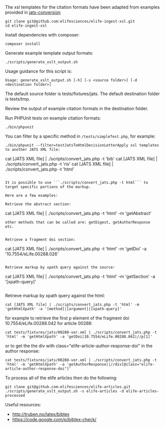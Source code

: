 The xsl templates for the citation formats have been adapted from examples provided in [jats-conversion](https://github.com/PeerJ/jats-conversion)

```
git clone git@github.com:elifesciences/elife-ingest-xsl.git
cd elife-ingest-xsl
```

Install dependencies with composer:

```
composer install
```

Generate example template output formats:
```
./scripts/generate_xslt_output.sh
```

Usage guidance for this script is:
```
Usage: generate_xslt_output.sh [-h] [-s <source folder>] [-d <destination folder>]
```

The default source folder is tests/fixtures/jats.
The default destination folder is tests/tmp.

Review the output of example citation formats in the destination folder.

Run PHPUnit tests on example citation formats:
```
./bin/phpunit
```

You can filter by a specific method in ```/tests/simpleTest.php```, for example:
```
./bin/phpunit --filter=testJatsToHtmlDecisionLetterApply xsl templates to another JATS XML file:
```
cat [JATS XML file] | ./scripts/convert_jats.php -t 'bib'
cat [JATS XML file] | ./scripts/convert_jats.php -t 'ris'
cat [JATS XML file] | ./scripts/convert_jats.php -t 'html'
```

It is possible to use ```./scripts/convert_jats.php -t html``` to target specific portions of the markup.

Here are a few examples:

Retrieve the abstract section:
```
cat [JATS XML file] | ./scripts/convert_jats.php -t 'html' -m 'getAbstract'
```
other methods that can be called are: getDigest, getAuthorResponse etc.


Retrieve a fragment doi section:
```
cat [JATS XML file] | ./scripts/convert_jats.php -t 'html' -m 'getDoi' -a '10.7554/eLife.00288.026'
```

Retrieve markup by xpath query against the source:
```
cat [JATS XML file] | ./scripts/convert_jats.php -t 'html' -m 'getSection' -a '[xpath-query]'
```
```

Retrieve markup by xpath query against the html:
```
cat [JATS XML file] | ./scripts/convert_jats.php -t 'html' -m 'getHtmlXpath' -a '[method]|[argument]|[xpath-query]'
```
for example to retrieve the first p element of the fragment doi 10.7554/eLife.00288.042 for article 00288:
```
cat tests/fixtures/jats/00288-vor.xml | ./scripts/convert_jats.php -t 'html' -m 'getHtmlXpath' -a 'getDoi|10.7554/eLife.00288.042|//p[1]'
```
or to get the the div with class="elife-article-author-response-doi" in the author response:
```
cat tests/fixtures/jats/00288-vor.xml | ./scripts/convert_jats.php -t 'html' -m 'getHtmlXpath' -a 'getAuthorResponse||//div[@class="elife-article-author-response-doi"]'
```


To process all of the elife articles then do the following:
```
git clone git@github.com:elifesciences/elife-articles.git
./scripts/generate_xslt_output.sh -s elife-articles -d elife-articles-processed
```

Useful resources:

* http://truben.no/latex/bibtex
* https://code.google.com/p/bibtex-check/
